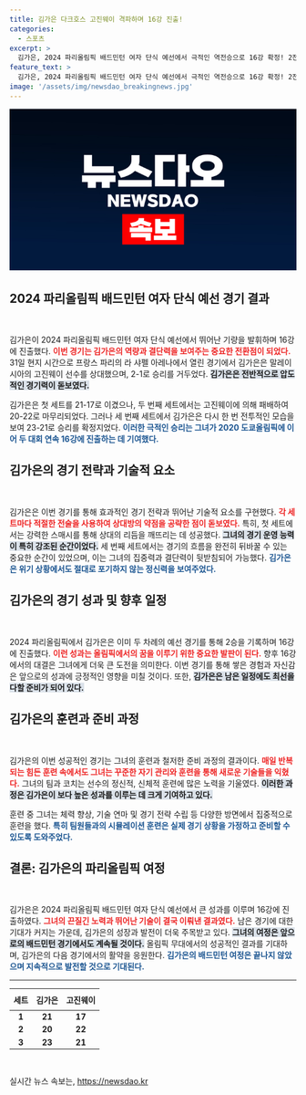 ```yaml
---
title: 김가은 다크호스 고진웨이 격파하며 16강 진출!
categories:
  - 스포츠
excerpt: >
  김가은, 2024 파리올림픽 배드민턴 여자 단식 예선에서 극적인 역전승으로 16강 확정! 2전 전승으로 더욱 기대되는 그녀의 도전을 놓치지 마세요!
feature_text: >
  김가은, 2024 파리올림픽 배드민턴 여자 단식 예선에서 극적인 역전승으로 16강 확정! 2전 전승으로 더욱 기대되는 그녀의 도전을 놓치지 마세요!
image: '/assets/img/newsdao_breakingnews.jpg'
---
```


<p><img src="/assets/img/newsdao_breakingnews.jpg" alt="implanttips 속보" /></p>

<h2 data-ke-size="size26">2024 파리올림픽 배드민턴 여자 단식 예선 경기 결과</h2>

<p data-ke-size="size16">&nbsp;</p>

<p>김가은이 2024 파리올림픽 배드민턴 여자 단식 예선에서 뛰어난 기량을 발휘하며 16강에 진출했다. <b><span style="color: #ee2323;">이번 경기는 김가은의 역량과 결단력을 보여주는 중요한 전환점이 되었다.</span></b> 31일 현지 시간으로 프랑스 파리의 라 샤펠 아레나에서 열린 경기에서 김가은은 말레이시아의 고진웨이 선수를 상대했으며, 2-1로 승리를 거두었다. <b><span style="background-color: #21538527;">김가은은 전반적으로 압도적인 경기력이 돋보였다.</span></b>  </p>

<p>김가은은 첫 세트를 21-17로 이겼으나, 두 번째 세트에서는 고진웨이에 의해 패배하여 20-22로 마무리되었다. 그러나 세 번째 세트에서 김가은은 다시 한 번 전투적인 모습을 보여 23-21로 승리를 확정지었다. <b><span style="color: #1a5490;">이러한 극적인 승리는 그녀가 2020 도쿄올림픽에 이어 두 대회 연속 16강에 진출하는 데 기여했다.</span></b>  </p>

<h2 data-ke-size="size26">김가은의 경기 전략과 기술적 요소</h2>

<p data-ke-size="size16">&nbsp;</p>

<p>김가은은 이번 경기를 통해 효과적인 경기 전략과 뛰어난 기술적 요소를 구현했다. <b><span style="color: #ee2323;">각 세트마다 적절한 전술을 사용하여 상대방의 약점을 공략한 점이 돋보였다.</span></b> 특히, 첫 세트에서는 강력한 스매시를 통해 상대의 리듬을 깨뜨리는 데 성공했다. <b><span style="background-color: #21538527;">그녀의 경기 운영 능력이 특히 강조된 순간이었다.</span></b> 세 번째 세트에서는 경기의 흐름을 완전히 뒤바꿀 수 있는 중요한 순간이 있었으며, 이는 그녀의 집중력과 결단력이 뒷받침되어 가능했다. <b><span style="color: #1a5490;">김가은은 위기 상황에서도 절대로 포기하지 않는 정신력을 보여주었다.</span></b>  </p>

<h2 data-ke-size="size26">김가은의 경기 성과 및 향후 일정</h2>

<p data-ke-size="size16">&nbsp;</p>

<p>2024 파리올림픽에서 김가은은 이미 두 차례의 예선 경기를 통해 2승을 기록하며 16강에 진출했다. <b><span style="color: #ee2323;">이런 성과는 올림픽에서의 꿈을 이루기 위한 중요한 발판이 된다.</span></b> 향후 16강에서의 대결은 그녀에게 더욱 큰 도전을 의미한다. 이번 경기를 통해 쌓은 경험과 자신감은 앞으로의 성과에 긍정적인 영향을 미칠 것이다. 또한, <b><span style="background-color: #21538527;">김가은은 남은 일정에도 최선을 다할 준비가 되어 있다.</span></b>  </p>

<h2 data-ke-size="size26">김가은의 훈련과 준비 과정</h2>

<p data-ke-size="size16">&nbsp;</p>

<p>김가은의 이번 성공적인 경기는 그녀의 훈련과 철저한 준비 과정의 결과이다. <b><span style="color: #ee2323;">매일 반복되는 힘든 훈련 속에서도 그녀는 꾸준한 자기 관리와 훈련을 통해 새로운 기술들을 익혔다.</span></b> 그녀의 팀과 코치는 선수의 정신적, 신체적 훈련에 많은 노력을 기울였다. <b><span style="background-color: #21538527;">이러한 과정은 김가은이 보다 높은 성과를 이루는 데 크게 기여하고 있다.</span></b> </p>

<p>훈련 중 그녀는 체력 향상, 기술 연마 및 경기 전략 수립 등 다양한 방면에서 집중적으로 훈련을 했다. <b><span style="color: #1a5490;">특히 팀원들과의 시뮬레이션 훈련은 실제 경기 상황을 가정하고 준비할 수 있도록 도와주었다.</span></b>  </p>

<h2 data-ke-size="size26">결론: 김가은의 파리올림픽 여정</h2>

<p data-ke-size="size16">&nbsp;</p>

<p>김가은은 2024 파리올림픽 배드민턴 여자 단식 예선에서 큰 성과를 이루며 16강에 진출하였다. <b><span style="color: #ee2323;">그녀의 끈질긴 노력과 뛰어난 기술이 결국 이뤄낸 결과였다.</span></b> 남은 경기에 대한 기대가 커지는 가운데, 김가은의 성장과 발전이 더욱 주목받고 있다. <b><span style="background-color: #21538527;">그녀의 여정은 앞으로의 배드민턴 경기에서도 계속될 것이다.</span></b> 올림픽 무대에서의 성공적인 결과를 기대하며, 김가은의 다음 경기에서의 활약을 응원한다. <b><span style="color: #1a5490;">김가은의 배드민턴 여정은 끝나지 않았으며 지속적으로 발전할 것으로 기대된다.</span></b> </p>

<hr>

<table style="width: 100%;">
    <thead>
        <tr>
            <th style="text-align: center; height: 30px;"><b>세트</b></th>
            <th style="text-align: center; height: 30px;"><b>김가은</b></th>
            <th style="text-align: center; height: 30px;"><b>고진웨이</b></th>
        </tr>
    </thead>
    <tbody>
        <tr>
            <td style="text-align: center; height: 17px;"><b>1</b></td>
            <td style="text-align: center; height: 17px;"><b>21</b></td>
            <td style="text-align: center; height: 17px;"><b>17</b></td>
        </tr>
        <tr>
            <td style="text-align: center; height: 17px;"><b>2</b></td>
            <td style="text-align: center; height: 17px;"><b>20</b></td>
            <td style="text-align: center; height: 17px;"><b>22</b></td>
        </tr>
        <tr>
            <td style="text-align: center; height: 17px;"><b>3</b></td>
            <td style="text-align: center; height: 17px;"><b>23</b></td>
            <td style="text-align: center; height: 17px;"><b>21</b></td>
        </tr>
    </tbody>
</table>

<p data-ke-size="size16">&nbsp;</p>
실시간 뉴스 속보는, <a href="https://newsdao.kr" rel="dofollow">https://newsdao.kr</a>


